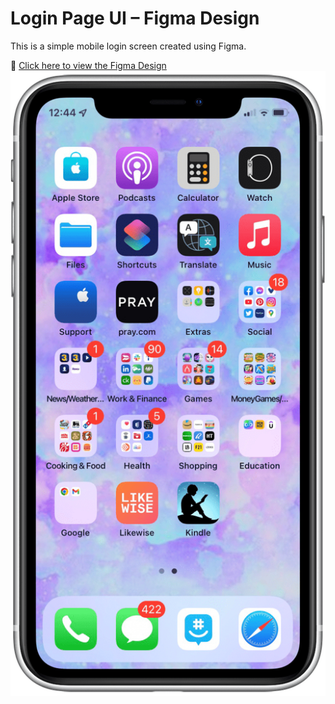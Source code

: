 # Login Page UI – Figma Design

This is a simple mobile login screen created using Figma.

🔗 [Click here to view the Figma Design](https://www.figma.com/design/UUbbLsizFLIR66wodUHmcE/Sample-Ui-Ux-Design?node-id=2-86&t=vWl4paqWaQSs7PSp-1)
![Preview](preview-image.png)
